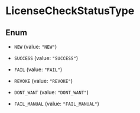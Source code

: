 

# LicenseCheckStatusType

## Enum


* `NEW` (value: `"NEW"`)

* `SUCCESS` (value: `"SUCCESS"`)

* `FAIL` (value: `"FAIL"`)

* `REVOKE` (value: `"REVOKE"`)

* `DONT_WANT` (value: `"DONT_WANT"`)

* `FAIL_MANUAL` (value: `"FAIL_MANUAL"`)



